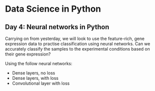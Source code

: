 # Data Science in Python
## Day 4: Neural networks in Python

Carrying on from yesterday, we will look to use the feature-rich, gene expression data to practise classification using neural networks. Can we accurately classify the samples to the experimental conditions based on their gene expression?

Using the follow neural networks:

+ Dense layers, no loss
+ Dense layers, with loss
+ Convolutional layer with loss